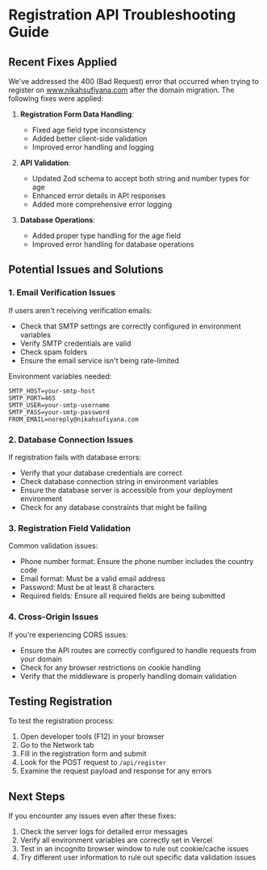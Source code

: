 # Registration API Troubleshooting Guide

## Recent Fixes Applied

We've addressed the 400 (Bad Request) error that occurred when trying to register on www.nikahsufiyana.com after the domain migration. The following fixes were applied:

1. **Registration Form Data Handling**:
   - Fixed age field type inconsistency
   - Added better client-side validation
   - Improved error handling and logging

2. **API Validation**:
   - Updated Zod schema to accept both string and number types for age
   - Enhanced error details in API responses
   - Added more comprehensive error logging

3. **Database Operations**:
   - Added proper type handling for the age field
   - Improved error handling for database operations

## Potential Issues and Solutions

### 1. Email Verification Issues

If users aren't receiving verification emails:

- Check that SMTP settings are correctly configured in environment variables
- Verify SMTP credentials are valid
- Check spam folders
- Ensure the email service isn't being rate-limited

Environment variables needed:
```
SMTP_HOST=your-smtp-host
SMTP_PORT=465
SMTP_USER=your-smtp-username
SMTP_PASS=your-smtp-password
FROM_EMAIL=noreply@nikahsufiyana.com
```

### 2. Database Connection Issues

If registration fails with database errors:

- Verify that your database credentials are correct
- Check database connection string in environment variables
- Ensure the database server is accessible from your deployment environment
- Check for any database constraints that might be failing

### 3. Registration Field Validation

Common validation issues:

- Phone number format: Ensure the phone number includes the country code
- Email format: Must be a valid email address
- Password: Must be at least 8 characters
- Required fields: Ensure all required fields are being submitted

### 4. Cross-Origin Issues

If you're experiencing CORS issues:

- Ensure the API routes are correctly configured to handle requests from your domain
- Check for any browser restrictions on cookie handling
- Verify that the middleware is properly handling domain validation

## Testing Registration

To test the registration process:

1. Open developer tools (F12) in your browser
2. Go to the Network tab
3. Fill in the registration form and submit
4. Look for the POST request to `/api/register` 
5. Examine the request payload and response for any errors

## Next Steps

If you encounter any issues even after these fixes:

1. Check the server logs for detailed error messages
2. Verify all environment variables are correctly set in Vercel
3. Test in an incognito browser window to rule out cookie/cache issues
4. Try different user information to rule out specific data validation issues

